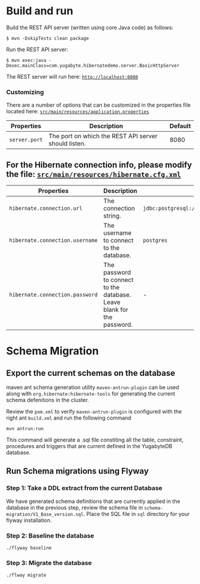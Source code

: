 # Build and run

Build the REST API server (written using core Java code) as follows:

```
$ mvn -DskipTests clean package
```

Run the REST API server:

```
$ mvn exec:java -Dexec.mainClass=com.yugabyte.hibernatedemo.server.BasicHttpServer
```

The REST server will run here: [`http://localhost:8080`](http://localhost:8080)

### Customizing

There are a number of options that can be customized in the properties file located here:
[`src/main/resources/application.properties`](https://github.com/YugaByte/orm-examples/blob/master/hibernate/src/main/resources/application.properties)

| Properties    | Description   | Default |
| ------------- | ------------- | ------- |
| `server.port`  | The port on which the REST API server should listen. | 8080 |

## For the Hibernate connection info, please modify the file: [`src/main/resources/hibernate.cfg.xml`](https://github.com/YugaByte/orm-examples/blob/master/hibernate/src/main/resources/hibernate.cfg.xml)

| Properties    | Description   | Default |
| ------------- | ------------- | ------- |
| `hibernate.connection.url`  | The connection string. | `jdbc:postgresql://localhost:5433/postgres`  |
| `hibernate.connection.username` | The username to connect to the database. | `postgres` |
| `hibernate.connection.password` | The password to connect to the database. Leave blank for the password. | - |

# Schema Migration

## Export the current schemas on the database

maven ant schema generation utility `maven-antrun-plugin` can be used along with `org.hibernate:hibernate-tools`
for generating the current schema defenitions in the cluster.

Review the `pom.xml` to verify `maven-antrun-plugin` is configured with the right ant `build.xml` and run the following command

```
mvn antrun:run
```

This command will generate a .sql file constiting all the table, constraint, procedures and triggers that are current defined in the YugabyteDB database.

## Run Schema migrations using Flyway

### Step 1: Take a DDL extract from the current Database

We have generated schema definitions that are currently applied in the database in the previous step, review the schema file in `schema-migration/V1_Base_version.sql`. Place the SQL file in `sql` directory for your flyway installation.

### Step 2: Baseline the database

```
./flyway baseline
```

### Step 3: Migrate the database

```
./flway migrate
```



